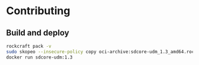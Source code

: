 # Contributing

## Build and deploy

```bash
rockcraft pack -v
sudo skopeo --insecure-policy copy oci-archive:sdcore-udm_1.3_amd64.rock docker-daemon:sdcore-udm:1.3
docker run sdcore-udm:1.3
```